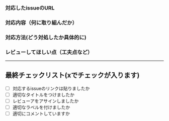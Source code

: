 
### 対応したissueのURL 


### 対応内容（何に取り組んだか）


### 対応方法(どう対処したか具体的に)


### レビューしてほしい点（工夫点など）

***

## 最終チェックリスト(xでチェックが入ります)
- [ ] 対応するissueのリンクは貼りましたか
- [ ] 適切なタイトルをつけましたか
- [ ] レビューアをアサインしましたか
- [ ] 適切なラベルを付けましたか
- [ ] 適切にコメントしていますか
